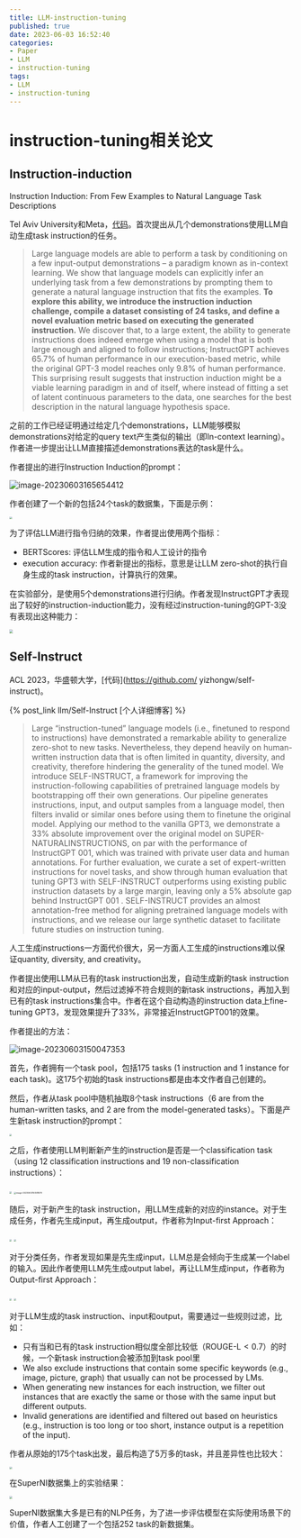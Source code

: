 ```yaml
---
title: LLM-instruction-tuning
published: true
date: 2023-06-03 16:52:40
categories:
- Paper
- LLM
- instruction-tuning
tags:
- LLM
- instruction-tuning
---
```


# instruction-tuning相关论文

<!--more-->

## Instruction-induction

Instruction Induction: From Few Examples to Natural Language Task Descriptions

Tel Aviv University和Meta，[代码](https://github.com/orhonovich/instruction-induction)。首次提出从几个demonstrations使用LLM自动生成task instruction的任务。

> Large language models are able to perform a task by conditioning on a few input-output demonstrations – a paradigm known as in-context learning. We show that language models can explicitly infer an underlying task from a few demonstrations by prompting them to generate a natural language instruction that fits the examples. **To explore this ability, we introduce the instruction induction challenge, compile a dataset consisting of 24 tasks, and define a novel evaluation metric based on executing the generated instruction.** We discover that, to a large extent, the ability to generate instructions does indeed emerge when using a model that is both large enough and aligned to follow instructions; InstructGPT achieves 65.7% of human performance in our execution-based metric, while the original GPT-3 model reaches only 9.8% of human performance. This surprising result suggests that instruction induction might be a viable learning paradigm in and of itself, where instead of fitting a set of latent continuous parameters to the data, one searches for the best description in the natural language hypothesis space.

之前的工作已经证明通过给定几个demonstrations，LLM能够模拟demonstrations对给定的query text产生类似的输出（即In-context learning）。作者进一步提出让LLM直接描述demonstrations表达的task是什么。

作者提出的进行Instruction Induction的prompt：

![image-20230603165654412](https://lxy-blog-pics.oss-cn-beijing.aliyuncs.com/asssets/image-20230603165654412.png)

作者创建了一个新的包括24个task的数据集，下面是示例：

<img src="https://lxy-blog-pics.oss-cn-beijing.aliyuncs.com/asssets/image-20230603170121068.png"  style="zoom:30%;" />

为了评估LLM进行指令归纳的效果，作者提出使用两个指标：

- BERTScores: 评估LLM生成的指令和人工设计的指令
- execution accuracy: 作者新提出的指标，意思是让LLM zero-shot的执行自身生成的task instruction，计算执行的效果。

在实验部分，是使用5个demonstrations进行归纳。作者发现InstructGPT才表现出了较好的instruction-induction能力，没有经过instruction-tuning的GPT-3没有表现出这种能力：

<img src="https://lxy-blog-pics.oss-cn-beijing.aliyuncs.com/asssets/image-20230603170218546.png"   style="zoom:40%;" />

## Self-Instruct

ACL 2023，华盛顿大学，[代码](https://github.com/ yizhongw/self-instruct)。

{% post_link llm/Self-Instruct [个人详细博客] %}

> Large “instruction-tuned” language models (i.e., finetuned to respond to instructions) have demonstrated a remarkable ability to generalize zero-shot to new tasks. Nevertheless, they depend heavily on human-written instruction data that is often limited in quantity, diversity, and creativity, therefore hindering the generality of the tuned model. We introduce SELF-INSTRUCT, a framework for improving the instruction-following capabilities of pretrained language models by bootstrapping off their own generations. Our pipeline generates instructions, input, and output samples from a language model, then filters invalid or similar ones before using them to finetune the original model. Applying our method to the vanilla GPT3, we demonstrate a 33% absolute improvement over the original model on SUPER-NATURALINSTRUCTIONS, on par with the performance of InstructGPT 001, which was trained with private user data and human annotations. For further evaluation, we curate a set of expert-written instructions for novel tasks, and show through human evaluation that tuning GPT3 with SELF-INSTRUCT outperforms using existing public instruction datasets by a large margin, leaving only a 5% absolute gap behind InstructGPT 001 . SELF-INSTRUCT provides an almost annotation-free method for aligning pretrained language models with instructions, and we release our large synthetic dataset to facilitate future studies on instruction tuning.

人工生成instructions一方面代价很大，另一方面人工生成的instructions难以保证quantity, diversity, and creativity。

作者提出使用LLM从已有的task instruction出发，自动生成新的task instruction和对应的input-output，然后过滤掉不符合规则的新task instructions，再加入到已有的task instructions集合中。作者在这个自动构造的instruction data上fine-tuning GPT3，发现效果提升了33%，非常接近InstructGPT001的效果。

作者提出的方法：

![image-20230603150047353](https://lxy-blog-pics.oss-cn-beijing.aliyuncs.com/asssets/image-20230603150047353-20230603165425791.png)

首先，作者拥有一个task pool，包括175 tasks (1 instruction and 1 instance for each task)。这175个初始的task instructions都是由本文作者自己创建的。

然后，作者从task pool中随机抽取8个task instructions（6 are from the human-written tasks, and 2 are from the model-generated tasks）。下面是产生新task instruction的prompt：

<img src="https://lxy-blog-pics.oss-cn-beijing.aliyuncs.com/asssets/image-20230603150335100-20230603165425854.png" style="zoom: 25%;" />

之后，作者使用LLM判断新产生的instruction是否是一个classification task（using 12 classification instructions and 19 non-classification instructions）：

<img src="https://lxy-blog-pics.oss-cn-beijing.aliyuncs.com/asssets/image-20230603150505630-20230603165425906.png"   style="zoom:25%;" />

<img src="https://lxy-blog-pics.oss-cn-beijing.aliyuncs.com/asssets/image-20230603150518579-20230603165425957.png" alt="image-20230603150518579" style="zoom:25%;" />

随后，对于新产生的task instruction，用LLM生成新的对应的instance。对于生成任务，作者先生成input，再生成output，作者称为Input-first Approach：

<img src="https://lxy-blog-pics.oss-cn-beijing.aliyuncs.com/asssets/image-20230603150903068-20230603165426058.png"   style="zoom:25%;" />

<img src="https://lxy-blog-pics.oss-cn-beijing.aliyuncs.com/asssets/image-20230603150941339-20230603165426247.png"  style="zoom:25%;" />

对于分类任务，作者发现如果是先生成input，LLM总是会倾向于生成某一个label的输入。因此作者使用LLM先生成output label，再让LLM生成input，作者称为Output-first Approach：

<img src="https://lxy-blog-pics.oss-cn-beijing.aliyuncs.com/asssets/image-20230603151018452-20230603165426327.png"   style="zoom:25%;" />

<img src="https://lxy-blog-pics.oss-cn-beijing.aliyuncs.com/asssets/image-20230603151030519-20230603165426380.png"   style="zoom:25%;" />

对于LLM生成的task instruction、input和output，需要通过一些规则过滤，比如：

- 只有当和已有的task instruction相似度全部比较低（$\mbox{ROUGE-L}< 0.7$）的时候，一个新task instruction会被添加到task pool里
- We also exclude instructions that contain some specific keywords (e.g., image, picture, graph) that usually can not be processed by LMs.
- When generating new instances for each instruction, we filter out instances that are exactly the same or those with the same input but different outputs.
- Invalid generations are identified and filtered out based on heuristics (e.g., instruction is too long or too short, instance output is a repetition of the input).

作者从原始的175个task出发，最后构造了5万多的task，并且差异性也比较大：

<img src="https://lxy-blog-pics.oss-cn-beijing.aliyuncs.com/asssets/image-20230603151912820.png"   style="zoom:30%;" />

在SuperNI数据集上的实验结果：

<img src="https://lxy-blog-pics.oss-cn-beijing.aliyuncs.com/asssets/image-20230603152723289.png"   style="zoom:30%;" />

SuperNI数据集大多是已有的NLP任务，为了进一步评估模型在实际使用场景下的价值，作者人工创建了一个包括252 task的新数据集。
